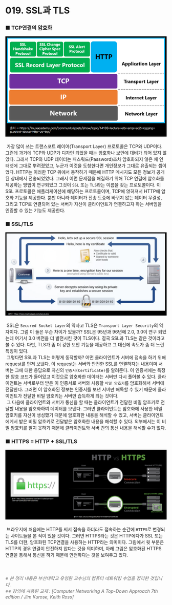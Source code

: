 # 019. SSL과 TLS
### ■ TCP연결의 암호화
![TCP연결의 암호화](https://raw.githubusercontent.com/taechacode/ComputerScienceRepository/main/Computer%20Network/images/CA_019_01.PNG)
<br><br>
&nbsp;가장 많이 쓰는 트랜스포트 레이어(Transport Layer) 프로토콜은 TCP와 UDP이다. 그런데 과거에 TCP와 UDP가 디자인 되었을 때는 암호화나 보안에 대비가 되어 있지 않았다. 그래서 TCP와 UDP 데이터는 패스워드(Password)조차 암호화되지 않은 채 인터넷에 그대로 뿌려졌었고, 누군가 이것을 도청한다면 개인정보가 그대로 유출되는 셈이었다. HTTP는 이러한 TCP 위에서 동작하기 때문에 HTTP 메시지도 모든 정보가 공개된 상태에서 전송되었었다. 그래서 이런 문제점을 해결하기 위해 TCP 연결에 암호화를 제공하는 방법이 연구되었고 그것이 `SSL` 또는 `TLS`라는 이름을 갖는 프로토콜이다. 이 SSL 프로토콜은 애플리케이션에 해당하는 프로토콜이며, TCP에 얹혀져서 HTTP에 암호화 기능을 제공한다. 뿐만 아니라 데이터가 전송 도중에 바뀌지 않는 데이터 무결성, 그리고 TCP로 연결되어 있는 서버가 자신이 클라이언트가 연결하고자 하는 서버임을 인증할 수 있는 기능도 제공한다.
<br>
### ■ SSL/TLS
![SSL/TLS](https://raw.githubusercontent.com/taechacode/ComputerScienceRepository/main/Computer%20Network/images/CA_019_02.PNG)
<br><br>
&nbsp;SSL은 `Secured Socket Layer`의 약자고 TLS은 `Transport Layer Security`의 약자이다. 그럼 이 둘은 무슨 차이가 있을까? SSL은 95년과 96년에 2.0, 3.0이 연구 되었는데 여기서 3.0 버전을 더 발전시킨 것이 TLS이다. 결국 SSL과 TLS는 같은 것이라고 볼 수 있다. 다만, TLS가 좀 더 강한 보안 기능을 제공하고 그 대신에 속도가 좀 더 느린 특징이 있다.
<br>
&nbsp;그렇다면 SSL과 TLS는 어떻게 동작할까? 어떤 클라이언트가 서버에 접속을 하기 위해 request를 먼저 보낸다. 이 request는 서버와 안전한 SSL를 연결하자는 내용이며 서버는 그에 대한 응답으로 자신의 `인증서(Certificate)`를 알려준다. 이 인증서에는 특정한 암호 코드가 들어있고 이것으로 암호화한 데이터는 서버만 다시 풀어볼 수 있다. 클라이언트는 서버로부터 받은 이 인증서로 서버와 사용할 `비밀 암호키`를 암호화해서 서버에 전달한다. 그러면 이 암호화된 정보는 인증서를 보낸 서버만 해독할 수 있기 때문에 클라이언트가 전달한 비밀 암호키는 서버만 습득하게 되는 것이다.
<br>
&nbsp;그 다음에 클라이언트와 서버가 통신을 할 때는 클라이언트가 전달한 비밀 암호키로 전달할 내용을 암호화하여 데이터를 보낸다. 그러면 클라이언트는 암호화에 사용한 비밀 암호키를 자신이 생성했기 때문에 암호화한 내용을 해석할 수 있고, 서버는 클라이언트에게서 받은 비밀 암호키로 전달받은 암호화한 내용을 해석할 수 있다. 외부에서는 이 비밀 암호키를 알지 못하기 때문에 클라이언트와 서버 간의 통신 내용을 해석할 수가 없다.
<br>
### ■ HTTPS = HTTP + SSL/TLS
![HTTPS](https://raw.githubusercontent.com/taechacode/ComputerScienceRepository/main/Computer%20Network/images/CA_019_03.PNG)
<br><br>
&nbsp;브라우저에 처음에는 HTTP를 써서 접속을 하더라도 접속하는 순간에 `HTTPS`로 변경되는 사이트들을 본 적이 있을 것이다. 그러면 HTTPS라는 것은 HTTP에다가 SSL 또는 TLS를 더한, 암호화된 TCP연결을 사용하는 HTTP라는 의미이다. 그림에서 윗 부분은 HTTP의 경우 연결이 안전하지 않다는 것을 의미하며, 아래 그림은 암호화된 HTTPS 연결을 통해서 통신을 하기 때문에 안전하다는 것을 보여주고 있다.
<br>
<br>
<br>
###### <span style="color:#666666">※ 본 정리 내용은 부산대학교 유영환 교수님의 컴퓨터 네트워킹 수업을 정리한 것입니다.<br>※※ 강의에 사용된 교재 : [Computer Networking A Top-Down Approach 7th edition / Jim Kurose, Keith Ross]</span>
